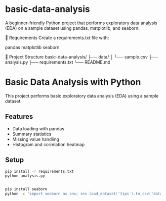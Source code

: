 # basic-data-analysis
A beginner-friendly Python project that performs exploratory data analysis (EDA) on a sample dataset using pandas, matplotlib, and seaborn.


🔧 Requirements
Create a requirements.txt file with:

pandas
matplotlib
seaborn

📂 Project Structure
basic-data-analysis/
├── data/
│   └── sample.csv
├── analysis.py
├── requirements.txt
└── README.md


# Basic Data Analysis with Python

This project performs basic exploratory data analysis (EDA) using a sample dataset.

## Features

- Data loading with pandas
- Summary statistics
- Missing value handling
- Histogram and correlation heatmap

## Setup

```bash
pip install -r requirements.txt
python analysis.py


pip install seaborn
python -c "import seaborn as sns; sns.load_dataset('tips').to_csv('data/sample.csv', index=False)"

